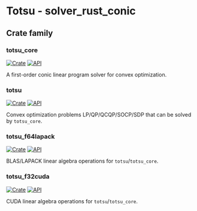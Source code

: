 # Totsu -  solver_rust_conic

## Crate family

### totsu_core

[![Crate](https://img.shields.io/crates/v/totsu_core.svg)](https://crates.io/crates/totsu_core)
[![API](https://docs.rs/totsu_core/badge.svg)](https://docs.rs/totsu_core)

A first-order conic linear program solver for convex optimization.

### totsu

[![Crate](https://img.shields.io/crates/v/totsu.svg)](https://crates.io/crates/totsu)
[![API](https://docs.rs/totsu/badge.svg)](https://docs.rs/totsu)

Convex optimization problems LP/QP/QCQP/SOCP/SDP that can be solved by `totsu_core`.

### totsu_f64lapack

[![Crate](https://img.shields.io/crates/v/totsu_f64lapack.svg)](https://crates.io/crates/totsu_f64lapack)
[![API](https://docs.rs/totsu_f64lapack/badge.svg)](https://docs.rs/totsu_f64lapack)

BLAS/LAPACK linear algebra operations for `totsu`/`totsu_core`.

### totsu_f32cuda

[![Crate](https://img.shields.io/crates/v/totsu_f32cuda.svg)](https://crates.io/crates/totsu_f32cuda)
[![API](https://docs.rs/totsu_f32cuda/badge.svg)](https://docs.rs/totsu_f32cuda)

CUDA linear algebra operations for `totsu`/`totsu_core`.
